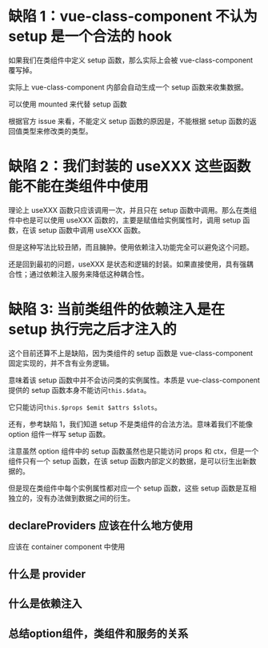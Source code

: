 # 缺陷 1：vue-class-component 不认为 setup 是一个合法的 hook

如果我们在类组件中定义 setup 函数，那么实际上会被 vue-class-component 覆写掉。

实际上 vue-class-component 内部会自动生成一个 setup 函数来收集数据。

可以使用 mounted 来代替 setup 函数

根据官方 issue 来看，不能定义 setup 函数的原因是，不能根据 setup 函数的返回值类型来修改类的类型。

# 缺陷 2：我们封装的 useXXX 这些函数能不能在类组件中使用

理论上 useXXX 函数只应该调用一次，并且只在 setup 函数中调用。那么在类组件中也是可以使用 useXXX 函数的，主要是赋值给实例属性时，调用 setup 函数，在该 setup 函数中调用 useXXX 函数。

但是这种写法比较丑陋，而且臃肿。使用依赖注入功能完全可以避免这个问题。

还是回到最初的问题，useXXX 是状态和逻辑的封装。如果直接使用，具有强耦合性；通过依赖注入服务来降低这种耦合性。

# 缺陷 3: 当前类组件的依赖注入是在 setup 执行完之后才注入的

这个目前还算不上是缺陷，因为类组件的 setup 函数是 vue-class-component 固定实现的，并不含有业务逻辑。

意味着该 setup 函数中并不会访问类的实例属性。本质是 vue-class-component 提供的 setup 函数本身不能访问`this.$data`。

它只能访问`this.$props $emit $attrs $slots`。

还有，参考缺陷 1，我们知道 setup 不是类组件的合法方法。意味着我们不能像 option 组件一样写 setup 函数。

注意虽然 option 组件中的 setup 函数虽然也是只能访问 props 和 ctx，但是一个组件只有一个 setup 函数，在该 setup 函数内部定义的数据，是可以衍生出新数据的。

但是现在类组件中每个实例属性都对应一个 setup 函数，这些 setup 函数是互相独立的，没有办法做到数据之间的衍生。

## declareProviders 应该在什么地方使用

应该在 container component 中使用

## 什么是 provider

## 什么是依赖注入

## 总结option组件，类组件和服务的关系
